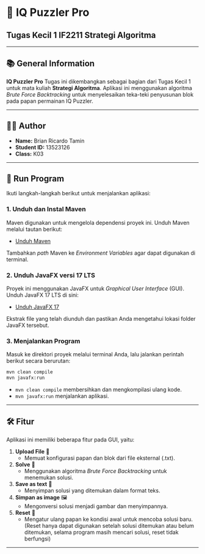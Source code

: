 # 🎯 IQ Puzzler Pro
## Tugas Kecil 1 IF2211 Strategi Algoritma

---

## 📚 General Information
**IQ Puzzler Pro** Tugas ini dikembangkan sebagai bagian dari Tugas Kecil 1 untuk mata kuliah **Strategi Algoritma**. Aplikasi ini menggunakan algoritma *Brute Force Backtracking* untuk menyelesaikan teka-teki penyusunan blok pada papan permainan IQ Puzzler.

---

## 👨‍💻 Author
- **Name:** Brian Ricardo Tamin
- **Student ID:** 13523126
- **Class:** K03

---

## 🚀 Run Program
Ikuti langkah-langkah berikut untuk menjalankan aplikasi:

### 1. **Unduh dan Instal Maven**  
Maven digunakan untuk mengelola dependensi proyek ini. Unduh Maven melalui tautan berikut:  
- [Unduh Maven](https://maven.apache.org/download.cgi)  

Tambahkan *path* Maven ke *Environment Variables* agar dapat digunakan di terminal.

### 2. **Unduh JavaFX versi 17 LTS**  
Proyek ini menggunakan JavaFX untuk *Graphical User Interface* (GUI). Unduh JavaFX 17 LTS di sini:  
- [Unduh JavaFX 17](https://gluonhq.com/products/javafx/)  

Ekstrak file yang telah diunduh dan pastikan Anda mengetahui lokasi folder JavaFX tersebut.

### 3. **Menjalankan Program**  
Masuk ke direktori proyek melalui terminal Anda, lalu jalankan perintah berikut secara berurutan:  
```bash
mvn clean compile
mvn javafx:run

```
- `mvn clean compile` membersihkan dan mengkompilasi ulang kode.  
- `mvn javafx:run` menjalankan aplikasi.  

---


## 🛠️ Fitur  
Aplikasi ini memiliki beberapa fitur pada GUI, yaitu: 

1. **Upload File** 📁  
   - Memuat konfigurasi papan dan blok dari file eksternal (.txt).  
2. **Solve** 🧩  
   - Menggunakan algoritma *Brute Force Backtracking* untuk menemukan solusi.  
3. **Save as text** 📝  
   - Menyimpan solusi yang ditemukan dalam format teks.  
4. **Simpan as image** 🖼️  
   - Mengonversi solusi menjadi gambar dan menyimpannya.  
5. **Reset** 🔄  
   - Mengatur ulang papan ke kondisi awal untuk mencoba solusi baru. (Reset hanya dapat digunakan setelah solusi ditemukan atau belum ditemukan, selama program masih mencari solusi, reset tidak berfungsi) 
---
